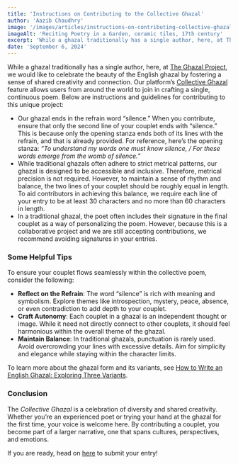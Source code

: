 ```yaml
---
title: 'Instructions on Contributing to the Collective Ghazal'
author: 'Aazib Chaudhry'
image: '/images/articles/instructions-on-contributing-collective-ghazal.png'
imageAlt: 'Reciting Poetry in a Garden, ceramic tiles, 17th century'
excerpt: 'While a ghazal traditionally has a single author, here, at The Ghazal Project, we would like to celebrate the beauty of the English ghazal by fostering a sense of shared creativity and connection. Our platform’s Collective Ghazal feature allows users from around the world to join in crafting a single, continuous poem.'
date: 'September 6, 2024'
---
```


While a ghazal traditionally has a single author, here, at [The Ghazal Project](/), we would like to celebrate the beauty of the English ghazal by fostering a sense of shared creativity and connection. Our platform’s [Collective Ghazal](/collective-ghazal) feature allows users from around the world to join in crafting a single, continuous poem. Below are instructions and guidelines for contributing to this unique project:

- Our ghazal ends in the refrain word “silence.” When you contribute, ensure that only the second line of your couplet ends with “silence.” This is because only the opening stanza ends both of its lines with the refrain, and that is already provided. For reference, here’s the opening stanza: _“To understand my words one must know silence, / For these words emerge from the womb of silence.”_
- While traditional ghazals often adhere to strict metrical patterns, our ghazal is designed to be accessible and inclusive. Therefore, metrical precision is not required. However, to maintain a sense of rhythm and balance, the two lines of your couplet should be roughly equal in length. To aid contributors in achieving this balance, we require each line of your entry to be at least 30 characters and no more than 60 characters in length.
- In a traditional ghazal, the poet often includes their signature in the final couplet as a way of personalizing the poem. However, because this is a collaborative project and we are still accepting contributions, we recommend avoiding signatures in your entries.

### Some Helpful Tips

To ensure your couplet flows seamlessly within the collective poem, consider the following:

- **Reflect on the Refrain**: The word “silence” is rich with meaning and symbolism. Explore themes like introspection, mystery, peace, absence, or even contradiction to add depth to your couplet.
- **Craft Autonomy**: Each couplet in a ghazal is an independent thought or image. While it need not directly connect to other couplets, it should feel harmonious within the overall theme of the ghazal.
- **Maintain Balance**: In traditional ghazals, punctuation is rarely used. Avoid overcrowding your lines with excessive details. Aim for simplicity and elegance while staying within the character limits.

To learn more about the ghazal form and its variants, see [How to Write an English Ghazal: Exploring Three Variants](/articles/how-to-write-english-ghazal).

### Conclusion

The _Collective Ghazal_ is a celebration of diversity and shared creativity. Whether you’re an experienced poet or trying your hand at the ghazal for the first time, your voice is welcome here. By contributing a couplet, you become part of a larger narrative, one that spans cultures, perspectives, and emotions.

If you are ready, head on [here](/collective-ghazal?contributing=true) to submit your entry!
